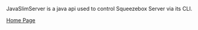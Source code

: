 JavaSlimServer is a java api used to control Squeezebox Server via its CLI.

[Home Page](http://http://www.thejavashop.net/javampd/index.shtml)